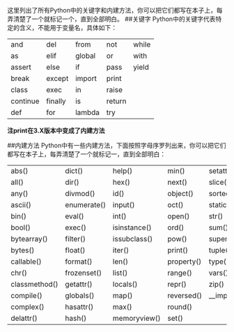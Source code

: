这里列出了所有Python中的关键字和内建方法，你可以把它们都写在本子上，每弄清楚了一个就标记一个，直到全部明白。
##关键字
Python中的关键字代表特定的含义，不能用于变量名，具体如下：

||||||
|-|-|-|-|-|
|and|del|from|not|while|
|as|elif|global|or|with|
|assert|else|if|pass|yield|
|break|except|import|print||
|class|exec|in|raise||
|continue|finally|is|return||
|def|for|lambda|try|||

**注print在3.X版本中变成了内建方法**

##内建方法
Python中有一些内建方法，下面按照字母序罗列出来，你可以把它们都写在本子上，每弄清楚了一个就标记一，直到全部明白：

||||||
|-----|-----|-----|-----|-----|
|abs()|dict()|help()|min()|setattr()|
|all()|dir()|hex()|next()|slice()|
|any()|divmod()|id()|object()|sorted()|
|ascii()|enumerate()|input()|oct()|staticmethod()|
|bin()|eval()|int()|open()|str()|
|bool()|exec()|isinstance()|ord()|sum()|
|bytearray()|filter()|issubclass()|pow()|super()|
|bytes()|float()|iter()|print()|tuple()|
|callable()|format()|len()|property()|type()|
|chr()|frozenset()|list()|range()|vars()|
|classmethod()|getattr()|locals()|repr()|zip()|
|compile()|globals()|map()|reversed()|\_\_import\_\_()|
|complex()|hasattr()|max()|round()||
|delattr()|hash()|memoryview()|set()|||
